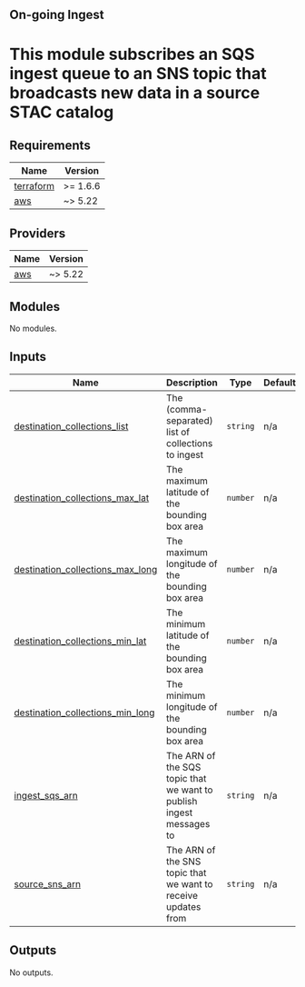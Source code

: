 ## On-going Ingest

# This module subscribes an SQS ingest queue to an SNS topic that broadcasts new data in a source STAC catalog

<!-- BEGIN_TF_DOCS -->
## Requirements

| Name | Version |
|------|---------|
| <a name="requirement_terraform"></a> [terraform](#requirement\_terraform) | >= 1.6.6 |
| <a name="requirement_aws"></a> [aws](#requirement\_aws) | ~> 5.22 |

## Providers

| Name | Version |
|------|---------|
| <a name="provider_aws"></a> [aws](#provider\_aws) | ~> 5.22 |

## Modules

No modules.

## Inputs

| Name | Description | Type | Default | Required |
|------|-------------|------|---------|:--------:|
| <a name="input_destination_collections_list"></a> [destination\_collections\_list](#input\_destination\_collections\_list) | The (comma-separated) list of collections to ingest | `string` | n/a | yes |
| <a name="input_destination_collections_max_lat"></a> [destination\_collections\_max\_lat](#input\_destination\_collections\_max\_lat) | The maximum latitude of the bounding box area | `number` | n/a | yes |
| <a name="input_destination_collections_max_long"></a> [destination\_collections\_max\_long](#input\_destination\_collections\_max\_long) | The maximum longitude of the bounding box area | `number` | n/a | yes |
| <a name="input_destination_collections_min_lat"></a> [destination\_collections\_min\_lat](#input\_destination\_collections\_min\_lat) | The minimum latitude of the bounding box area | `number` | n/a | yes |
| <a name="input_destination_collections_min_long"></a> [destination\_collections\_min\_long](#input\_destination\_collections\_min\_long) | The minimum longitude of the bounding box area | `number` | n/a | yes |
| <a name="input_ingest_sqs_arn"></a> [ingest\_sqs\_arn](#input\_ingest\_sqs\_arn) | The ARN of the SQS topic that we want to publish ingest messages to | `string` | n/a | yes |
| <a name="input_source_sns_arn"></a> [source\_sns\_arn](#input\_source\_sns\_arn) | The ARN of the SNS topic that we want to receive updates from | `string` | n/a | yes |

## Outputs

No outputs.
<!-- END_TF_DOCS -->